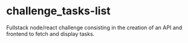 # challenge_tasks-list
Fullstack node/react challenge consisting in the creation of an API and frontend to fetch and display tasks.
